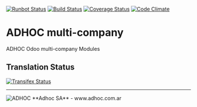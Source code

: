 [![Runbot Status](http://runbot.adhoc.com.ar/runbot/badge/flat/24/13.0.svg)](http://runbot.adhoc.com.ar/runbot/repo/github-com-ingadhoc-multi-company-24)
[![Build Status](https://travis-ci.org/ingadhoc/multi-company.svg?branch=13.0)](https://travis-ci.org/ingadhoc/multi-company)
[![Coverage Status](https://coveralls.io/repos/ingadhoc/multi-company/badge.png?branch=13.0)](https://coveralls.io/r/ingadhoc/multi-company?branch=13.0)
[![Code Climate](https://codeclimate.com/github/ingadhoc/multi-company/badges/gpa.svg)](https://codeclimate.com/github/ingadhoc/multi-company)

# ADHOC multi-company

ADHOC Odoo multi-company Modules

[//]: # (addons)
[//]: # (end addons)

Translation Status
------------------
[![Transifex Status](https://www.transifex.com/projects/p/ingadhoc-multi-company-13-0/chart/image_png)](https://www.transifex.com/projects/p/ingadhoc-multi-company-13-0)

----

<img alt="ADHOC" src="http://fotos.subefotos.com/83fed853c1e15a8023b86b2b22d6145bo.png" />
**Adhoc SA** - www.adhoc.com.ar
